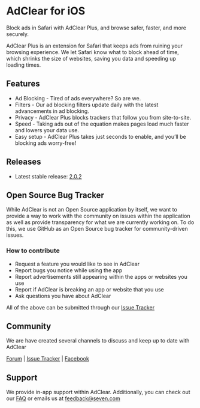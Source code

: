 # AdClear for iOS

Block ads in Safari with AdClear Plus, and browse safer, faster, and more securely.

AdClear Plus is an extension for Safari that keeps ads from ruining your browsing experience. We let Safari know what to block ahead of time, which shrinks the size of websites, saving you data and speeding up loading times.

## Features
* Ad Blocking - Tired of ads everywhere? So are we.
* Filters - Our ad blocking filters update daily with the latest advancements in ad blocking.
* Privacy - AdClear Plus blocks trackers that follow you from site-to-site.
* Speed - Taking ads out of the equation makes pages load much faster and lowers your data use.
* Easy setup - AdClear Plus takes just seconds to enable, and you’ll be blocking ads worry-free! 

<a name="releases">

## Releases

* Latest stable release: [2.0.2](https://github.com/SEVENNetworks/AdClear-for-iOS/releases/tag/v2.0.2)

## Open Source Bug Tracker

While AdClear is not an Open Source application by itself, we want to provide a way to work with the community on issues within the application as well as provide transparency for what we are currently working on. To do this, we use GitHub as an Open Source bug tracker for community-driven issues.

### How to contribute
* Request a feature you would like to see in AdClear
* Report bugs you notice while using the app
* Report advertisements still appearing within the apps or websites you use
* Report if AdClear is breaking an app or website that you use
* Ask questions you have about AdClear

All of the above can be submitted through our [Issue Tracker](https://github.com/SEVENNetworks/AdClear-for-iOS/issues)

## Community
We are have created several channels to discuss and keep up to date with AdClear

[Forum](https://forum.seven.com/) | [Issue Tracker](https://github.com/SEVENNetworks/AdClear-for-iOS/issues) | [Facebook](https://www.facebook.com/SEVENNetworks/)

## Support

We provide in-app support within AdClear. Additionally, you can check out our [FAQ](https://www.seven.com/adclear-faq.php) or emails us at feedback@seven.com
